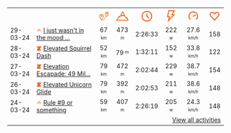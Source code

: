<table>
    <tr>
        <th></th>
        <th></th>
        <th align="center"><img src="https://raw.githubusercontent.com/robiningelbrecht/strava-activities/master/public/distance.svg" width="30" alt="distance" title="distance"/></th>
        <th align="center"><img src="https://raw.githubusercontent.com/robiningelbrecht/strava-activities/master/public/elevation.svg" width="30" alt="elevation" title="elevation"/></th>
        <th align="center"><img src="https://raw.githubusercontent.com/robiningelbrecht/strava-activities/master/public/time.svg" width="30" alt="time" title="time"/></th>
        <th align="center"><img src="https://raw.githubusercontent.com/robiningelbrecht/strava-activities/master/public/average-watt.svg" width="30" alt="average watts" title="average watts"/></th>
        <th align="center"><img src="https://raw.githubusercontent.com/robiningelbrecht/strava-activities/master/public/average-speed.svg" width="30" alt="average speed" title="average speed"/></th>
        <th align="center"><img src="https://raw.githubusercontent.com/robiningelbrecht/strava-activities/master/public/heart-rate.svg" width="30" alt="average heart rate" title="average heart rate"/></th>
    </tr>
            <tr>
            <td>29-03-24</td>
            <td>
                <img src="https://raw.githubusercontent.com/robiningelbrecht/strava-activities/master/public/activity-ride.svg" width="12" alt="I just wasn&#039;t in the mood for zwift today.." title="I just wasn&#039;t in the mood for zwift today.."/>
<a href="https://www.strava.com/activities/11063102907" title="Kcal: 2161 | Gear: None ">I just wasn&#039;t in the mood ...</a>
            </td>
            <td align="center">67 <sup><sub>km</sub></sup></td>
            <td align="center">473 <sup><sub>m</sub></sup></td>
            <td align="center">2:26:33</td>
            <td align="center">222 <sup><sub>w</sub></sup></td>
            <td align="center">27.6 <sup><sub>km/h</sub></sup></td>
            <td align="center">158</td>
        </tr>
            <tr>
            <td>28-03-24</td>
            <td>
                                <img src="https://raw.githubusercontent.com/robiningelbrecht/strava-activities/master/public/activity-virtual-ride-zwift.svg" width="12" alt="Elevated Squirrel Dash" title="Elevated Squirrel Dash"/>
<a href="https://www.strava.com/activities/11056133764" title="Kcal: 805 | Gear: None ">Elevated Squirrel Dash</a>
            </td>
            <td align="center">52 <sup><sub>km</sub></sup></td>
            <td align="center">79 <sup><sub>m</sub></sup></td>
            <td align="center">1:32:11</td>
            <td align="center">152 <sup><sub>w</sub></sup></td>
            <td align="center">33.8 <sup><sub>km/h</sub></sup></td>
            <td align="center">122</td>
        </tr>
            <tr>
            <td>27-03-24</td>
            <td>
                                <img src="https://raw.githubusercontent.com/robiningelbrecht/strava-activities/master/public/activity-virtual-ride-zwift.svg" width="12" alt="Elevation Escapade: 49 Miles of Uphill Shenanigans!" title="Elevation Escapade: 49 Miles of Uphill Shenanigans!"/>
<a href="https://www.strava.com/activities/11049407125" title="Kcal: 1613 | Gear: None ">Elevation Escapade: 49 Mil...</a>
            </td>
            <td align="center">79 <sup><sub>km</sub></sup></td>
            <td align="center">472 <sup><sub>m</sub></sup></td>
            <td align="center">2:02:44</td>
            <td align="center">229 <sup><sub>w</sub></sup></td>
            <td align="center">38.7 <sup><sub>km/h</sub></sup></td>
            <td align="center">154</td>
        </tr>
            <tr>
            <td>26-03-24</td>
            <td>
                                <img src="https://raw.githubusercontent.com/robiningelbrecht/strava-activities/master/public/activity-virtual-ride-zwift.svg" width="12" alt="Elevated Unicorn Glide" title="Elevated Unicorn Glide"/>
<a href="https://www.strava.com/activities/11042020834" title="Kcal: 1490 | Gear: None ">Elevated Unicorn Glide</a>
            </td>
            <td align="center">79 <sup><sub>km</sub></sup></td>
            <td align="center">392 <sup><sub>m</sub></sup></td>
            <td align="center">2:02:53</td>
            <td align="center">211 <sup><sub>w</sub></sup></td>
            <td align="center">38.6 <sup><sub>km/h</sub></sup></td>
            <td align="center">148</td>
        </tr>
            <tr>
            <td>24-03-24</td>
            <td>
                <img src="https://raw.githubusercontent.com/robiningelbrecht/strava-activities/master/public/activity-ride.svg" width="12" alt="Rule #9 or something" title="Rule #9 or something"/>
<a href="https://www.strava.com/activities/11030261422" title="Kcal: 2009 | Gear: None ">Rule #9 or something</a>
            </td>
            <td align="center">59 <sup><sub>km</sub></sup></td>
            <td align="center">407 <sup><sub>m</sub></sup></td>
            <td align="center">2:26:19</td>
            <td align="center">205 <sup><sub>w</sub></sup></td>
            <td align="center">24.3 <sup><sub>km/h</sub></sup></td>
            <td align="center">148</td>
        </tr>
                <tr>
            <td colspan="8" align="right"><a href="https://github.com/robiningelbrecht/strava-activities#activities">View all activities</a></td>
        </tr>
    </table>
